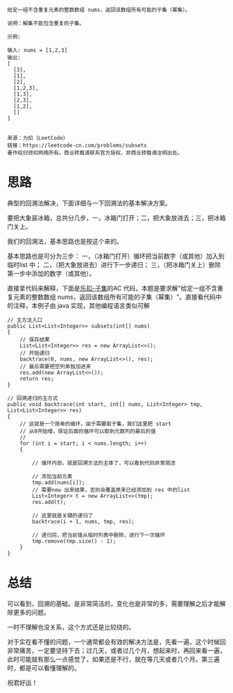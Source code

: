 ```
给定一组不含重复元素的整数数组 nums，返回该数组所有可能的子集（幂集）。

说明：解集不能包含重复的子集。

示例:

输入: nums = [1,2,3]
输出:
[
  [3],
  [1],
  [2],
  [1,2,3],
  [1,3],
  [2,3],
  [1,2],
  []
]


来源：力扣（LeetCode）
链接：https://leetcode-cn.com/problems/subsets
著作权归领扣网络所有。商业转载请联系官方授权，非商业转载请注明出处。
```
思路
=
典型的回溯法解决，下面详细与一下回溯法的基本解决方案。

要把大象装冰箱，总共分几步，一，冰箱门打开；二，把大象放进去；三，把冰箱门关上。

我们的回溯法，基本思路也是按这个来的。

基本思路也是可分为三步：
一，（冰箱门打开）循环把当前数字（或其他）加入到临时list 中；
二，（把大象放进去）进行下一步递归；
三，（把冰箱门关上）删除第一步中添加的数字（或其他）。

直接拿代码来解释，下面是[乐扣-子集](https://leetcode-cn.com/problems/subsets/)的AC 代码，本题是要求解"给定一组不含重复元素的整数数组 nums，返回该数组所有可能的子集（幂集）"。直接看代码中的注释，本例子由 java 实现，其他编程语言类似可解

```
// 主方法入口
public List<List<Integer>> subsets(int[] nums)
{
    // 保存结果
    List<List<Integer>> res = new ArrayList<>();
    // 开始递归
    backtrace(0, nums, new ArrayList<>(), res);
    // 最后需要把空列单独加进来
    res.add(new ArrayList<>());
    return res;
}

// 回溯递归的主方式
public void backtrace(int start, int[] nums, List<Integer> tmp, List<List<Integer>> res)
{
    // 这就是一个简单的循环，由于需要取子集，我们这里把 start 
    // 从0开始增，保证后面的循环可以取到元数列的最后的值
    // 
    for (int i = start; i < nums.length; i++)
    {
    
        // 循环内部，就是回溯方法的主体了，可以看到代码非常简洁
        
        // 添加当前元素
        tmp.add(nums[i]);
        // 需要new 出来结果，否则会覆盖原来已经添加到 res 中的list
        List<Integer> t = new ArrayList<>(tmp);
        res.add(t);
        
        // 这里就是关键的递归了
        backtrace(i + 1, nums, tmp, res);
        
        // 递归完，把当前值从临时列表中删除，进行下一次循环
        tmp.remove(tmp.size() - 1);
    }
}
```

总结
=
可以看到，回溯的基础，是非常简洁的，变化也是非常的多，需要理解之后才能解除更多的问题。

一时不理解也没关系，这个方式还是比较绕的。

对于实在看不懂的问题，一个通常都会有效的解决方法是，先看一遍，这个时候回非常痛苦，一定要坚持下去；过几天，或者过几个月，想起来时，再回来看一遍，此时可能就有那么一点感觉了，如果还是不行，就在等几天或者几个月。第三遍时，都是可以看懂理解的。

祝君好运！